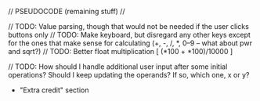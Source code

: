 // PSEUDOCODE (remaining stuff) //

// TODO: Value parsing, though that would not be needed if the user clicks buttons only
// TODO: Make keyboard, but disregard any other keys except for the ones that make sense for calculating (+, -, /, *, 0–9 – what about pwr and sqrt?)
// TODO: Better float multiplication [ (*100 + *100)/10000 ]

// TODO: How should I handle additional user input after some initial operations? Should I keep updating the operands? If so, which one, x or y?

+ "Extra credit" section